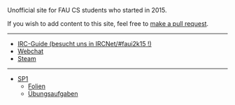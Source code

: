 Unofficial site for FAU CS students who started in 2015.

If you wish to add content to this site, feel free to [make a pull request](https://github.com/yawkat/faui2k15.de).

---

- [IRC-Guide (besucht uns in IRCNet/#faui2k15 !)](https://fsi.cs.fau.de/dw/kontakt/irc)
- [Webchat](http://webchat.ircnet.net/?channels=faui2k15)
- [Steam](http://steamcommunity.com/groups/faui)

---

- [SP1](https://www4.informatik.uni-erlangen.de/DE/Lehre/SS16/V_SP1/)
  + [Folien](https://www4.cs.fau.de/Lehre/SS16/V_SP1/Vorlesung/folien.shtml)
  + [Übungsaufgaben](https://www4.cs.fau.de/Lehre/SS16/V_SP1/Uebung/aufgaben.shtml)

